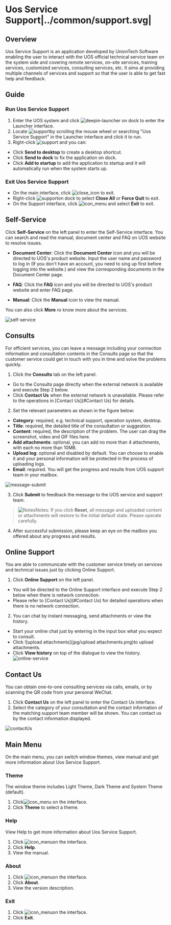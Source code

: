# Uos Service Support|../common/support.svg|

## Overview

Uos Service Support is an application developed by UnionTech Software enabling the user to interact with the UOS official  technical service team on the system side and covering remote services, on-site services, training services, customized services, consulting services, etc. It aims at providing multiple channels of services and support so that the user is able to get fast help and feedback.

## Guide

### Run Uos Service Support

1.  Enter the UOS system and click ![deepin-launcher](icon/deepin-launcher.svg) on dock to enter the Launcher interface.
2.  Locate ![support](icon/support.svg)by scrolling the mouse wheel or searching "Uos Service Support" in the Launcher interface and click it to run.
3.  Right-click ![support](icon/support.svg) and you can:

 - Click  **Send to desktop** to create a desktop shortcut.
 - Click **Send to dock** to fix the application on dock.
 - Click **Add to startup** to add the application to startup and it will automatically run when the system starts up.

### Exit Uos Service Support

- On the main interface, click ![close_icon](icon/close.svg) to exit.
-  Right-click ![support](icon/support.svg)on dock to select **Close All** or **Force Quit** to exit.
- On the Support interface, click ![icon_menu](icon/icon_menu.svg) and select **Exit** to exit.

## Self-Service

Click **Self-Service** on the left panel to enter the Self-Service interface. You can  search and read the manual, document center and FAQ on UOS website to resolve issues.  

- **Document Center**: Click the **Document Center** icon and you will be directed to UOS's product website. Input the user name and password to log in (If you don't have an account, you need to sing up first before logging into the website.) and view the corresponding documents in the Document Center page.

- **FAQ**: Click the **FAQ** icon and you will be directed to UOS's product website and enter FAQ page.  

- **Manual**: Click the **Manual** icon to view the manual.

You can also click **More** ro know more about the services.


![self-service](jpg/self-support-service.png)




## Consults

For efficient services, you can leave a message including your connection information and consultation contents in the Consults page so that the customer service could get in touch with you in time and solve the problems quickly.

1.  Click the **Consults** tab on the left panel.

   - Go to the Consults page directly when the external network is available and execute Step 2 below.
   - Click **Contact Us** when the external network is unavailable. Please refer to the operations in [Contact Us](#Contact Us) for details.
   
2.  Set the relevant parameters as shown in the figure below:

   - **Category**: required, e.g. technical support, operation system, desktop.
   - **Title**: required, the detailed title of the consultation or suggestion.
   - **Content**: required,  the description of the problem. The user can drag the screenshot, video and GIF files here.  
   - **Add attachments**: optional, you can add no more than 4 attachments, with each no more than 10MB.
   - **Upload log**: optional and disabled by default.  You can choose to enable it and your personal information will be protected in the process of uploading logs.
   - **Email**: required. You will get the  progress and results from UOS support team in your mailbox. 
   
   
   ![message-submit](jpg/message-submit.png)
   
3.   Click **Submit**  to feedback the message to the UOS service and support team.

   > ![Notes](icon/notes.svg)Notes: If you click **Reset**, all message and uploaded content or attachments will restore to the initial default state. Please operate carefully.
   
4.  After successful submission, please keep an eye on the mailbox you offered about any progress and results.

## Online Support

You are able to communicate with the customer service timely on services and technical issues just by clicking Online Support.

1.  Click **Online Support** on the left panel.

   - You will be directed to the Online Support interface and execute Step 2 below when there is network connection.
   - Please refer to [Contact Us](#Contact Us) for detailed operations when there is no network connection. 

2.    You can chat by instant messaging, send attachments or view the history.

   - Start your online chat just by entering in the input box what you expect to consult. 
   - Click ![upload attachments](jpg/upload attachments.png)to upload attachments.
   - Click **View history** on top of the dialogue to view the history.![online-service](jpg/online-service.jpg)



## Contact Us

You can obtain one-to-one consulting services via calls, emails, or by scanning the QR code from your personal WeChat. 

1.  Click **Contact Us** on the left panel to enter the Contact Us interface.
2.   Select the category of your consultation and the contact information of the matching support team member will be shown.  You can contact us by the contact information displayed.

![contactUs](jpg/contactUs.png)



## Main Menu

On the main menu, you can switch window themes, view manual and get more information about Uos Service Support.

### Theme

The window theme includes Light Theme, Dark Theme and System Theme (default).

1.   Click![icon_menu](icon/icon_menu.svg) on the interface.
2.   Click **Theme** to select a theme.

### Help

View Help to get more information about Uos Service Support.

1.  Click ![icon_menu](icon/icon_menu.svg)on the interface.
2.  Click  **Help**.
3.   View the manual.


### About

1.   Click ![icon_menu](icon/icon_menu.svg)on the interface.
2.   Click **About**.
3.   View the  version description.

### Exit

1.   Click ![icon_menu](icon/icon_menu.svg)on the interface.
2.  Click **Exit**.

